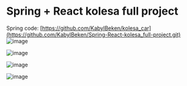 
# Spring + React kolesa full project
Spring code: [https://github.com/KabylBeken/kolesa_car](https://github.com/KabylBeken/Spring-React-kolesa_full-project.git)
![image](https://github.com/KabylBeken/Spring-React-kolesa_full-project/assets/162076031/17c61824-6600-470e-bada-c4226b4516c5)

![image](https://github.com/KabylBeken/Spring-React-kolesa_full-project/assets/162076031/0a54b103-e4ec-42de-98bd-3a5394b72226)

![image](https://github.com/KabylBeken/Spring-React-kolesa_full-project/assets/162076031/58b6a46d-c292-4943-ba17-14cac8cdb001)

![image](https://github.com/KabylBeken/Spring-React-kolesa_full-project/assets/162076031/85af65fa-a718-451f-9cc4-858abd51c816)




